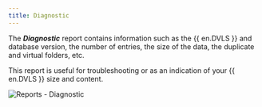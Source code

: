 ```yaml
---
title: Diagnostic
---
```

The ***Diagnostic*** report contains information such as the {{ en.DVLS }} and database version, the number of entries, the size of the data, the duplicate and virtual folders, etc.  

This report is useful for troubleshooting or as an indication of your {{ en.DVLS }} size and content.  

![Reports - Diagnostic](https://webdevolutions.azureedge.net/docs/en/server/ServerOp8135.png) 
